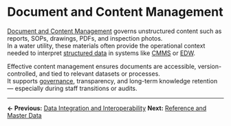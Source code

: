 # Document and Content Management

[Document and Content Management](../glossary.md#document-and-content-management) governs unstructured content such as reports, SOPs, drawings, PDFs, and inspection photos.  
In a water utility, these materials often provide the operational context needed to interpret [structured data](../glossary.md#data-architecture) in systems like [CMMS](../glossary.md#cmms) or [EDW](../glossary.md#data-warehouse-edw).

Effective content management ensures documents are accessible, version-controlled, and tied to relevant datasets or processes.  
It supports [governance](../glossary.md#data-governance), transparency, and long-term knowledge retention — especially during staff transitions or audits.


---

**← Previous:** [Data Integration and Interoperability](../06_integration/index.md)
**Next:** [Reference and Master Data](../08_masterdata/index.md)
